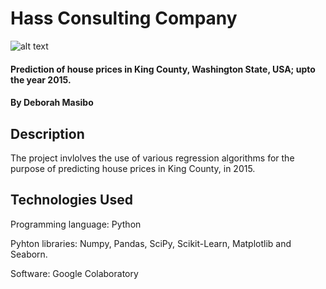 # Hass Consulting Company

![alt text](https://img.etimg.com/thumb/msid-81312512,width-300,imgsize-128655,,resizemode-4,quality-100/house-sales.jpg)

#### Prediction of house prices in King County, Washington State, USA; upto the year 2015. 
#### By Deborah Masibo
## Description
The project invlolves the use of various regression algorithms for the purpose of predicting house prices in King County, in 2015.
## Technologies Used
Programming language: Python  

Pyhton libraries: Numpy, Pandas, SciPy, Scikit-Learn, Matplotlib and Seaborn. 

Software: Google Colaboratory
